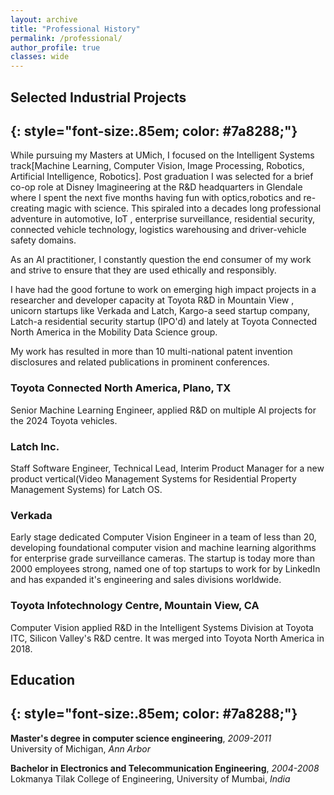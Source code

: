 ```yaml
---
layout: archive
title: "Professional History"
permalink: /professional/
author_profile: true
classes: wide
---
```


## Selected Industrial Projects
{: style="font-size:.85em; color: #7a8288;"}
---

While pursuing my Masters at UMich, I focused on the Intelligent Systems track[Machine Learning, Computer Vision, Image Processing, Robotics, Artificial Intelligence, Robotics]. 
Post graduation I was selected for a brief co-op role at Disney Imagineering at the R&D headquarters in Glendale where I spent the next five months having fun with optics,robotics and re-creating magic with science. 
This spiraled into a decades long professional adventure in automotive, IoT
, enterprise surveillance, residential security, connected vehicle technology, logistics warehousing and driver-vehicle safety domains. 

As an AI practitioner, I constantly question the end consumer of my work and strive to ensure that they are used ethically and responsibly.

I have had the good fortune to work on emerging high impact projects in a researcher and developer capacity at Toyota R&D in Mountain View
, unicorn startups like Verkada and Latch, Kargo-a seed startup company, Latch-a residential security startup (IPO'd) and lately at Toyota Connected North America in the Mobility Data Science group.

My work has resulted in more than 10 multi-national patent invention disclosures and related publications in prominent conferences.

### Toyota Connected North America, Plano, TX
Senior Machine Learning Engineer, applied R&D on multiple AI projects for the 2024 Toyota vehicles.

### Latch Inc.
Staff Software Engineer, Technical Lead, Interim Product Manager for a new product vertical(Video Management Systems for Residential Property Management Systems) for Latch OS.

### Verkada
Early stage dedicated Computer Vision Engineer in a team of less than 20, developing foundational computer vision and machine learning algorithms for enterprise grade surveillance cameras. The startup is today more than 2000 employees strong, named one of top startups to work for by LinkedIn and has expanded it's engineering and sales divisions worldwide.

### Toyota Infotechnology Centre, Mountain View, CA 
Computer Vision applied R&D in the Intelligent Systems Division at Toyota ITC, Silicon Valley's R&D centre. It was merged into Toyota North America in 2018.
## Education
{: style="font-size:.85em; color: #7a8288;"}
---

**Master's degree in computer science engineering**, *2009-2011*  
University of Michigan, *Ann Arbor*


**Bachelor in Electronics and Telecommunication Engineering**, *2004-2008*  
Lokmanya Tilak College of Engineering, University of Mumbai, *India*